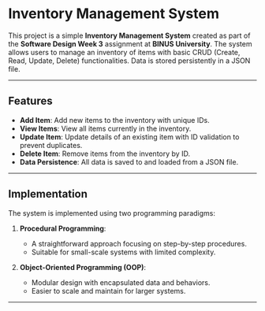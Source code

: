 # Inventory Management System

This project is a simple **Inventory Management System** created as part of the **Software Design Week 3** assignment at **BINUS University**. The system allows users to manage an inventory of items with basic CRUD (Create, Read, Update, Delete) functionalities. Data is stored persistently in a JSON file.

---

## Features

- **Add Item**: Add new items to the inventory with unique IDs.
- **View Items**: View all items currently in the inventory.
- **Update Item**: Update details of an existing item with ID validation to prevent duplicates.
- **Delete Item**: Remove items from the inventory by ID.
- **Data Persistence**: All data is saved to and loaded from a JSON file.

---

## Implementation

The system is implemented using two programming paradigms:

1. **Procedural Programming**:
   - A straightforward approach focusing on step-by-step procedures.
   - Suitable for small-scale systems with limited complexity.

2. **Object-Oriented Programming (OOP)**:
   - Modular design with encapsulated data and behaviors.
   - Easier to scale and maintain for larger systems.

---